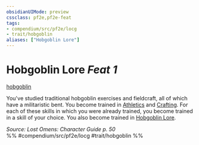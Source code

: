 ```yaml
---
obsidianUIMode: preview
cssclass: pf2e,pf2e-feat
tags:
- compendium/src/pf2e/locg
- trait/hobgoblin
aliases: ["Hobgoblin Lore"]
---
```

# Hobgoblin Lore  *Feat 1*  
[hobgoblin](/rules/traits/hobgoblin-locg.md)  


You've studied traditional hobgoblin exercises and fieldcraft, all of which have a militaristic bent. You become trained in [Athletics](/compendium/skills.md#Athletics) and [Crafting](/compendium/skills.md#Crafting). For each of these skills in which you were already trained, you become trained in a skill of your choice. You also become trained in [Hobgoblin Lore](/compendium/skills.md#Lore).

*Source: Lost Omens: Character Guide p. 50*  
%% #compendium/src/pf2e/locg #trait/hobgoblin %%